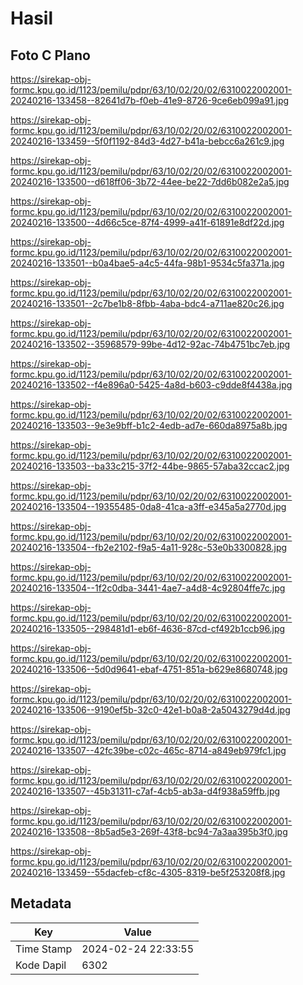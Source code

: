 # Hasil

## Foto C Plano

https://sirekap-obj-formc.kpu.go.id/1123/pemilu/pdpr/63/10/02/20/02/6310022002001-20240216-133458--82641d7b-f0eb-41e9-8726-9ce6eb099a91.jpg

https://sirekap-obj-formc.kpu.go.id/1123/pemilu/pdpr/63/10/02/20/02/6310022002001-20240216-133459--5f0f1192-84d3-4d27-b41a-bebcc6a261c9.jpg

https://sirekap-obj-formc.kpu.go.id/1123/pemilu/pdpr/63/10/02/20/02/6310022002001-20240216-133500--d618ff06-3b72-44ee-be22-7dd6b082e2a5.jpg

https://sirekap-obj-formc.kpu.go.id/1123/pemilu/pdpr/63/10/02/20/02/6310022002001-20240216-133500--4d66c5ce-87f4-4999-a41f-61891e8df22d.jpg

https://sirekap-obj-formc.kpu.go.id/1123/pemilu/pdpr/63/10/02/20/02/6310022002001-20240216-133501--b0a4bae5-a4c5-44fa-98b1-9534c5fa371a.jpg

https://sirekap-obj-formc.kpu.go.id/1123/pemilu/pdpr/63/10/02/20/02/6310022002001-20240216-133501--2c7be1b8-8fbb-4aba-bdc4-a711ae820c26.jpg

https://sirekap-obj-formc.kpu.go.id/1123/pemilu/pdpr/63/10/02/20/02/6310022002001-20240216-133502--35968579-99be-4d12-92ac-74b4751bc7eb.jpg

https://sirekap-obj-formc.kpu.go.id/1123/pemilu/pdpr/63/10/02/20/02/6310022002001-20240216-133502--f4e896a0-5425-4a8d-b603-c9dde8f4438a.jpg

https://sirekap-obj-formc.kpu.go.id/1123/pemilu/pdpr/63/10/02/20/02/6310022002001-20240216-133503--9e3e9bff-b1c2-4edb-ad7e-660da8975a8b.jpg

https://sirekap-obj-formc.kpu.go.id/1123/pemilu/pdpr/63/10/02/20/02/6310022002001-20240216-133503--ba33c215-37f2-44be-9865-57aba32ccac2.jpg

https://sirekap-obj-formc.kpu.go.id/1123/pemilu/pdpr/63/10/02/20/02/6310022002001-20240216-133504--19355485-0da8-41ca-a3ff-e345a5a2770d.jpg

https://sirekap-obj-formc.kpu.go.id/1123/pemilu/pdpr/63/10/02/20/02/6310022002001-20240216-133504--fb2e2102-f9a5-4a11-928c-53e0b3300828.jpg

https://sirekap-obj-formc.kpu.go.id/1123/pemilu/pdpr/63/10/02/20/02/6310022002001-20240216-133504--1f2c0dba-3441-4ae7-a4d8-4c92804ffe7c.jpg

https://sirekap-obj-formc.kpu.go.id/1123/pemilu/pdpr/63/10/02/20/02/6310022002001-20240216-133505--298481d1-eb6f-4636-87cd-cf492b1ccb96.jpg

https://sirekap-obj-formc.kpu.go.id/1123/pemilu/pdpr/63/10/02/20/02/6310022002001-20240216-133506--5d0d9641-ebaf-4751-851a-b629e8680748.jpg

https://sirekap-obj-formc.kpu.go.id/1123/pemilu/pdpr/63/10/02/20/02/6310022002001-20240216-133506--9190ef5b-32c0-42e1-b0a8-2a5043279d4d.jpg

https://sirekap-obj-formc.kpu.go.id/1123/pemilu/pdpr/63/10/02/20/02/6310022002001-20240216-133507--42fc39be-c02c-465c-8714-a849eb979fc1.jpg

https://sirekap-obj-formc.kpu.go.id/1123/pemilu/pdpr/63/10/02/20/02/6310022002001-20240216-133507--45b31311-c7af-4cb5-ab3a-d4f938a59ffb.jpg

https://sirekap-obj-formc.kpu.go.id/1123/pemilu/pdpr/63/10/02/20/02/6310022002001-20240216-133508--8b5ad5e3-269f-43f8-bc94-7a3aa395b3f0.jpg

https://sirekap-obj-formc.kpu.go.id/1123/pemilu/pdpr/63/10/02/20/02/6310022002001-20240216-133459--55dacfeb-cf8c-4305-8319-be5f253208f8.jpg


## Metadata

| Key        | Value               |
| ---------- | ------------------- |
| Time Stamp | 2024-02-24 22:33:55 |
| Kode Dapil | 6302                |



